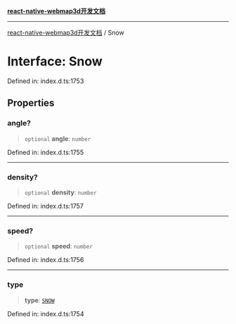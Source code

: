 [**react-native-webmap3d开发文档**](../README.md)

***

[react-native-webmap3d开发文档](../globals.md) / Snow

# Interface: Snow

Defined in: index.d.ts:1753

## Properties

### angle?

> `optional` **angle**: `number`

Defined in: index.d.ts:1755

***

### density?

> `optional` **density**: `number`

Defined in: index.d.ts:1757

***

### speed?

> `optional` **speed**: `number`

Defined in: index.d.ts:1756

***

### type

> **type**: [`SNOW`](../enumerations/WeatherType.md#snow)

Defined in: index.d.ts:1754
